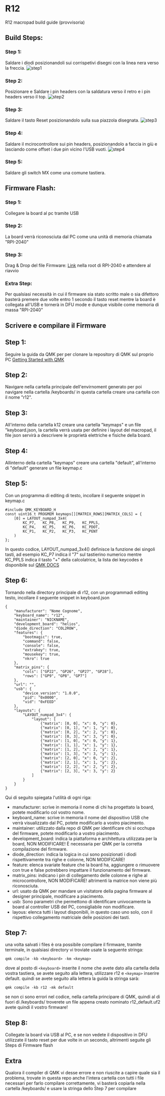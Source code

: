 # R12
R12 macropad build guide (provvisoria)


## Build Steps:

### Step 1:
Saldare i diodi posizionandoli sui corrispetivi disegni con la linea nera verso la freccia.
![step1](https://github.com/MoltenKhor/R12/blob/main/images/step1.JPG)

### Step 2: 
Posizionare e Saldare i pin headers con la saldatura verso il retro e i pin headers verso il top.
![step2](/images/step2.JPG)

### Step 3:
Saldare il tasto Reset posizionandolo sulla sua piazzola disegnata.
![step3](/images/step3.jpg)

### Step 4: 
Saldare il mcirocontrollore sui pin headers, posizionandolo a faccia in giù e lasciando come offset i due pin vicino l'USB vuoti.
![step4](/images/step4.jpg)

### Step 5:
Saldare gli switch MX come una comune tastiera.

## Firmware Flash:

### Step 1:
Collegare la board al pc tramite USB 

### Step 2:
La board verrà riconosciuta dal PC come una unità di memoria chiamata "RPI-2040" 

### Step 3:
Drag & Drop del file Firmware: [Link](R12_QMK_0_9.uf2) nella root di RPI-2040 e attendere al riavvio

### Extra Step: 
Per qualsiasi necessità in cui il firmware sia stato scritto male o sia difettoro basterà premere due volte entro 1 secondo il tasto reset mentre la board è collegata all'USB e tornerà in DFU mode e dunque visibile come memoria di massa "RPI-2040"

## Scrivere e compilare il Firmware

## Step 1:

Seguire la guida da QMK per per clonare la repository di QMK sul proprio PC [Getting Started with QMK](https://docs.qmk.fm/newbs_getting_started)

## Step 2:
Navigare nella cartella principale dell'envirnoment generato per poi navigare nella cartella /keyboards/ in questa cartella creare una cartella con il nome "r12".

## Step 3: 
All'interno della cartella k12 creare una cartella "keymaps" e un file "keyboard.json, la cartella verrà usata per definire i layout del macropad, il file json servirà a descrivere le proprietà elettriche e fisiche della board.

## Step 4:
Allinterno della cartella "keymaps" creare una cartella "default", all'interno di "default" generare un file keymap.c

## Step 5:
Con un programma di editing di testo, incollare il seguente snippet in keymap.c
```
#include QMK_KEYBOARD_H
const uint16_t PROGMEM keymaps[][MATRIX_ROWS][MATRIX_COLS] = {
    [0] = LAYOUT_numpad_3x4(
        KC_P7,   KC_P8,   KC_P9,   KC_PPLS,
        KC_P4,   KC_P5,   KC_P6,   KC_PDOT,
        KC_P1,   KC_P2,   KC_P3,   KC_PENT
    )
};
```
In questo codice, LAYOUT_numpad_3x4() definisce la funzione dei singoli tasti, ad esempio KC_P7 indica il "7" sul tastierino numerico mentre KC_PPLS indica il tasto "+" della calcolatrice, la lista dei keycodes è disponibile sul [QMK DOCS](https://docs.qmk.fm/keycodes)

## Step 6:
Tornando nella directory principale di r12, con un programmadi editing testo, incollare il seguente snippet in keyboard.json
```
{
    "manufacturer": "Nome Cognome",
    "keyboard_name": "r12",
    "maintainer": "NICKNAME",
    "development_board": "helios",
    "diode_direction": "COL2ROW",
    "features": {
        "bootmagic": true,
        "command": false,
        "console": false,
        "extrakey": true,
        "mousekey": true,
        "nkro": true
    },
    "matrix_pins": {
        "cols": ["GP22", "GP26", "GP27", "GP28"],
        "rows": ["GP9", "GP8", "GP7"]
    },
    "url": "",
    "usb": {
        "device_version": "1.0.0",
        "pid": "0x0000",
        "vid": "0xFEED"
    },
    "layouts": {
        "LAYOUT_numpad_3x4": {
            "layout": [
                {"matrix": [0, 0], "x": 0, "y": 0},
                {"matrix": [0, 1], "x": 1, "y": 0},
                {"matrix": [0, 2], "x": 2, "y": 0},
                {"matrix": [0, 3], "x": 3, "y": 0},
                {"matrix": [1, 0], "x": 0, "y": 1},
                {"matrix": [1, 1], "x": 1, "y": 1},
                {"matrix": [1, 2], "x": 2, "y": 1},
                {"matrix": [1, 3], "x": 3, "y": 1},
                {"matrix": [2, 0], "x": 0, "y": 2},
                {"matrix": [2, 1], "x": 1, "y": 2},
                {"matrix": [2, 2], "x": 2, "y": 2},
                {"matrix": [2, 3], "x": 3, "y": 2}
            ]
        }
    }
}
```

Qui di seguito spiegata l'utilità di ogni riga:
* manufacturer: scrive in memoria il nome di chi ha progettato la board, potete modificarlo col vostro nome.
* keyboard_name: scrive in memoria il nome del dispositivo USB che verrà visualizzato dal PC, potete modificarlo a vostro piacimento.
* maintainer: utilizzato dalla repo di QMK per identificare chi si occhupa del firmware, potete modificarlo a vostro piacimento.
* development_board: indica la piattaforma e architettura utilizzata per la board, NON MODIFICARE! È necessaria per QMK per la corretta compilazione del firmware.
* diode_direction: indica la logica in cui sono posizionati i diodi rispettivamente tra righe e colonne, NON MODIFICARE!
* feature: elenca svariate feature che la board ha, aggiungere o rimuovere con true e false potrebbero impattare il funzionamento del firmware.
* matrix_pins: indicano i pin di collegamento delle colonne e righe al microcontrollore, NON MODIFICARE! altrimenti la matrice non viene più riconosciuta.
* url: usato da QMK per mandare un visitatore della pagina firmware al designer principale, modificare a piacimento.
* usb: Sono parametri che permettono di identificare univocamente la board al controller USB del PC, consigliabile non modificare.
* layous: elenca tutti i layout disponibili, in questo caso uno solo, con il rispettivo collegamento matriciale delle posizioni dei tasti.

## Step 7:
una volta salvati i files è ora possibile compilare il firmware, tramite terminale, in qualsiasi directory vi troviate usate la seguente stringa:
```
qmk compile -kb <keyboard> -km <keymap>
```
dove al posto di ```<keyboard>``` inserite il nome che avete dato alla cartella della vostra tastiera, se avete seguito alla lettera, utilizzare r12 e ```<keymap>``` inserire default. quindi se avete seguito alla lettera la guida la stringa sarà:
```
qmk compile -kb r12 -mk default
```
se non ci sono errori nel codice, nella cartella principare di QMK, quindi al di fuori di /keyboards/ troverete un file appena creato nominato r12_default.uf2 avete quindi il vostro firmware!

## Step 8:
Collegate la board via USB al PC, e se non vedete il dispositivo in DFU utilizzate il tasto reset per due volte in un secondo, altrimenti seguite gli Steps di Firmware flash

## Extra
Qualora il compiler di QMK vi desse errore e non riuscite a capire quale sia il problema, trovate in questa repo anche l'intera cartella con tutti i file necessari per farlo compilare correttamente, vi basterà copiarla nella cartella /keyboards/ e usare la stringa dello Step 7 per compilare
